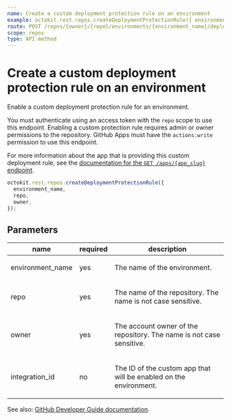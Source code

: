 ```yaml
---
name: Create a custom deployment protection rule on an environment
example: octokit.rest.repos.createDeploymentProtectionRule({ environment_name, repo, owner })
route: POST /repos/{owner}/{repo}/environments/{environment_name}/deployment_protection_rules
scope: repos
type: API method
---
```


# Create a custom deployment protection rule on an environment

Enable a custom deployment protection rule for an environment.

You must authenticate using an access token with the `repo` scope to use this endpoint. Enabling a custom protection rule requires admin or owner permissions to the repository. GitHub Apps must have the `actions:write` permission to use this endpoint.

For more information about the app that is providing this custom deployment rule, see the [documentation for the `GET /apps/{app_slug}` endpoint](https://docs.github.com/rest/apps/apps#get-an-app).

```js
octokit.rest.repos.createDeploymentProtectionRule({
  environment_name,
  repo,
  owner,
});
```

## Parameters

<table>
  <thead>
    <tr>
      <th>name</th>
      <th>required</th>
      <th>description</th>
    </tr>
  </thead>
  <tbody>
    <tr><td>environment_name</td><td>yes</td><td>

The name of the environment.

</td></tr>
<tr><td>repo</td><td>yes</td><td>

The name of the repository. The name is not case sensitive.

</td></tr>
<tr><td>owner</td><td>yes</td><td>

The account owner of the repository. The name is not case sensitive.

</td></tr>
<tr><td>integration_id</td><td>no</td><td>

The ID of the custom app that will be enabled on the environment.

</td></tr>
  </tbody>
</table>

See also: [GitHub Developer Guide documentation](https://docs.github.com/rest/deployments/deployment-protection-rules#create-a-deployment-protection-rule).
